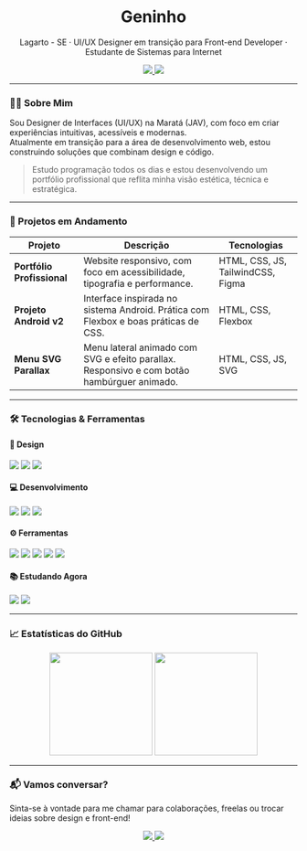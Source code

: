<h1 align="center">Geninho</h1>

<p align="center">
  Lagarto - SE · UI/UX Designer em transição para Front-end Developer · Estudante de Sistemas para Internet
</p>

<div align="center">
  <a href="https://www.linkedin.com/in/gen1nh/" target="_blank">
    <img src="https://img.shields.io/badge/LinkedIn-0A66C2?style=for-the-badge&logo=linkedin&logoColor=white" />
  </a>
  <a href="https://gen1nh.me" target="_blank">
    <img src="https://img.shields.io/badge/Portfólio-gen1nh.me-FF6F61?style=for-the-badge&logo=vercel&logoColor=white" />
  </a>
</div>

---

### 👨‍💻 Sobre Mim

Sou Designer de Interfaces (UI/UX) na Maratá (JAV), com foco em criar experiências intuitivas, acessíveis e modernas.  
Atualmente em transição para a área de desenvolvimento web, estou construindo soluções que combinam design e código.

> Estudo programação todos os dias e estou desenvolvendo um portfólio profissional que reflita minha visão estética, técnica e estratégica.

---

### 🚀 Projetos em Andamento

| Projeto | Descrição | Tecnologias |
|--------|------------|-------------|
| **Portfólio Profissional** | Website responsivo, com foco em acessibilidade, tipografia e performance. | HTML, CSS, JS, TailwindCSS, Figma |
| **Projeto Android v2** | Interface inspirada no sistema Android. Prática com Flexbox e boas práticas de CSS. | HTML, CSS, Flexbox |
| **Menu SVG Parallax** | Menu lateral animado com SVG e efeito parallax. Responsivo e com botão hambúrguer animado. | HTML, CSS, JS, SVG |

---

### 🛠️ Tecnologias & Ferramentas

#### 🎨 Design
<p align="left">
  <img src="https://img.shields.io/badge/Figma-%23F24E1E?style=for-the-badge&logo=figma&logoColor=white" />
  <img src="https://img.shields.io/badge/Adobe%20Photoshop-31A8FF?style=for-the-badge&logo=adobephotoshop&logoColor=white" />
  <img src="https://img.shields.io/badge/Adobe%20Illustrator-FF9A00?style=for-the-badge&logo=adobeillustrator&logoColor=white" />
</p>

#### 💻 Desenvolvimento
<p align="left">
  <img src="https://img.shields.io/badge/HTML5-E44D26?style=for-the-badge&logo=html5&logoColor=white" />
  <img src="https://img.shields.io/badge/CSS3-1572B6?style=for-the-badge&logo=css3&logoColor=white" />
  <img src="https://img.shields.io/badge/JavaScript-F7DF1E?style=for-the-badge&logo=javascript&logoColor=black" />
</p>

#### ⚙️ Ferramentas
<p align="left">
  <img src="https://img.shields.io/badge/Git-F05032?style=for-the-badge&logo=git&logoColor=white" />
  <img src="https://img.shields.io/badge/GitHub-181717?style=for-the-badge&logo=github&logoColor=white" />
  <img src="https://img.shields.io/badge/VSCode-007ACC?style=for-the-badge&logo=visualstudiocode&logoColor=white" />
  <img src="https://img.shields.io/badge/ZSH-%2300BFA5?style=for-the-badge&logo=gnubash&logoColor=white" />
  <img src="https://img.shields.io/badge/Linux-333333?style=for-the-badge&logo=linux&logoColor=white" />
</p>

#### 📚 Estudando Agora
<p align="left">
  <img src="https://img.shields.io/badge/React-61DAFB?style=for-the-badge&logo=react&logoColor=black" />
  <img src="https://img.shields.io/badge/Python-3776AB?style=for-the-badge&logo=python&logoColor=white" />
</p>

---

### 📈 Estatísticas do GitHub

<div align="center">
  <img height="180em" src="https://github-readme-stats.vercel.app/api?username=gen1nh&show_icons=true&theme=radical" />
  <img height="180em" src="https://github-readme-stats.vercel.app/api/top-langs/?username=gen1nh&layout=compact&theme=radical"/>
</div>

---

### 📬 Vamos conversar?

Sinta-se à vontade para me chamar para colaborações, freelas ou trocar ideias sobre design e front-end!

<div align="center">
  <a href="https://www.linkedin.com/in/gen1nh/" target="_blank">
    <img src="https://img.shields.io/badge/Conectar no LinkedIn-0A66C2?style=for-the-badge&logo=linkedin&logoColor=white" />
  </a>
  <a href="mailto:geninho@email.com" target="_blank">
    <img src="https://img.shields.io/badge/Enviar Email-EA4335?style=for-the-badge&logo=gmail&logoColor=white" />
  </a>
</div>

